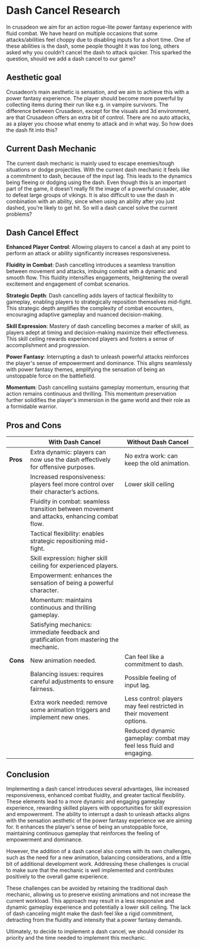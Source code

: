 # Dash Cancel Research
In crusadeon we aim for an action rogue-lite power fantasy experience with fluid combat. We have heard on multiple occasions that some attacks/abilities feel choppy due to disabling inputs for a short time. One of these abilities is the dash, some people thought it was too long, others asked why you couldn’t cancel the dash to attack quicker. This sparked the question, should we add a dash cancel to our game?

## Aesthetic goal
Crusadeon’s main aesthetic is sensation, and we aim to achieve this with a power fantasy experience. The player should become more powerful by collecting items during their run like e.g. in vampire survivors. The difference between Crusadeon, except for the visuals and 3d environment, are that Crusadeon offers an extra bit of control. There are no auto attacks, as a player you choose what enemy to attack and in what way. So how does the dash fit into this?

## Current Dash Mechanic
The current dash mechanic is mainly used to escape enemies/tough situations or dodge projectiles. With the current dash mechanic it feels like a commitment to dash, because of the input lag. This leads to the dynamics being fleeing or dodging using the dash. Even though this is an important part of the game, it doesn’t really fit the image of a powerful crusader, able to defeat large groups of vikings. It is also difficult to use the dash in combination with an ability, since when using an ability after you just dashed, you’re likely to get hit. So will a dash cancel solve the current problems?

## Dash Cancel Effect
**Enhanced Player Control**: Allowing players to cancel a dash at any point to perform an attack or ability significantly increases responsiveness.  

**Fluidity in Combat**: Dash cancelling introduces a seamless transition between movement and attacks, imbuing combat with a dynamic and smooth flow. This fluidity intensifies engagements, heightening the overall excitement and engagement of combat scenarios. 

**Strategic Depth**: Dash cancelling adds layers of tactical flexibility to gameplay, enabling players to strategically reposition themselves mid-fight. This strategic depth amplifies the complexity of combat encounters, encouraging adaptive gameplay and nuanced decision-making.  

**Skill Expression**: Mastery of dash cancelling becomes a marker of skill, as players adept at timing and decision-making maximize their effectiveness. This skill ceiling rewards experienced players and fosters a sense of accomplishment and progression. 

**Power Fantasy**: Interrupting a dash to unleash powerful attacks reinforces the player's sense of empowerment and dominance. This aligns seamlessly with power fantasy themes, amplifying the sensation of being an unstoppable force on the battlefield. 

**Momentum**: Dash cancelling sustains gameplay momentum, ensuring that action remains continuous and thrilling. This momentum preservation further solidifies the player's immersion in the game world and their role as a formidable warrior.  

## Pros and Cons
|                	| **With Dash Cancel**                                                                                     	| **Without Dash Cancel**                                             |
|-----------------|-----------------------------------------------------------------------------------------------------------|---------------------------------------------------------------------|
| **Pros**       	| Extra dynamic: players can now use the dash effectively for offensive purposes.                          	| No extra work: can keep the old animation.                       	  |
|                	| Increased responsiveness: players feel more control over their character’s actions.                     	| Lower skill ceiling                                                 |
|                	| Fluidity in combat: seamless transition between movement and attacks, enhancing combat flow.             	|                                                                     |
|                	| Tactical flexibility: enables strategic repositioning mid-fight.                                         	|                                                                     |
|                	| Skill expression: higher skill ceiling for experienced players.                                          	|                                                                     |
|                	| Empowerment: enhances the sensation of being a powerful character.                                       	|                                                                     |
|                	| Momentum: maintains continuous and thrilling gameplay.                                                   	|                                                                     |
|                	| Satisfying mechanics: immediate feedback and gratification from mastering the mechanic.                  	|                                                                     |
| **Cons**       	| New animation needed.                                                                                    	| Can feel like a commitment to dash.                               	|
|                	| Balancing issues: requires careful adjustments to ensure fairness.                                       	| Possible feeling of input lag.                                    	|
|                	| Extra work needed: remove some animation triggers and implement new ones.                                	| Less control: players may feel restricted in their movement options.|
|                	|                                                                                                           | Reduced dynamic gameplay: combat may feel less fluid and engaging.	|


## Conclusion
Implementing a dash cancel introduces several advantages, like increased responsiveness, enhanced combat fluidity, and greater tactical flexibility. These elements lead to a more dynamic and engaging gameplay experience, rewarding skilled players with opportunities for skill expression and empowerment. The ability to interrupt a dash to unleash attacks aligns with the sensation aesthetic of the power fantasy experience we are aiming for. It enhances the player's sense of being an unstoppable force, maintaining continuous gameplay that reinforces the feeling of empowerment and dominance.

However, the addition of a dash cancel also comes with its own challenges, such as the need for a new animation, balancing considerations, and a little bit of additional development work. Addressing these challenges is crucial to make sure that the mechanic is well implemented and contributes positively to the overall game experience.

These challenges can be avoided by retaining the traditional dash mechanic, allowing us to preserve existing animations and not increase the current workload. This approach may result in a less responsive and dynamic gameplay experience and potentially a lower skill ceiling. The lack of dash canceling might make the dash feel like a rigid commitment, detracting from the fluidity and intensity that a power fantasy demands.

Ultimately, to decide to implement a dash cancel, we should consider its priority and the time needed to implement this mechanic. 





